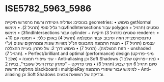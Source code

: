 # ISE5782_5963_5986

בונוסים: אודליה גיטיזדה ורעות מרמרוש
תיקיית geometries:
•	מימוש getNormal עבור גליל סופי (תרגיל 2).
•	מימושfindIntersections  עבור polygon + טסטים (תרגיל 3)
•	מימושfindIntersections  עבור cylinder + טסטים  (תרגיל 3)
תיקיית renderer: 
•	טרנספורמציית הזזה וסיבוב עבור המצלמה (תרגיל 4)
באופן כללי:
•	תמונה עם 10+ עצמים (תרגיל 7)
•	הצגת התמונה מהבונוס הנ"ל מזוויות שונות וממרחקים שונים (ע"י הזזת המצלמה). (תרגיל 7)
•	מימוש דרך 2: של פתרון בעיית ההצללה - unshaded (תרגיל 7).
•	Perfect/brilliant and optimal (performance) design (מיני-פרויקט שלב 1)
•	שני שיפורי תמונה - Anti-aliasing וכן Soft Shadows (מיני-פרויקט שלב 1)
•	סיום תרגיל 6 תוך שבוע (תרגיל 6)
•	מיני פרויקט – "פתרון יצרת ויעיל שעובד", בניית 2 מחלקות חדשות blackboard  ו multipleRay למימוש עבור שיפורי התמונה - Anti-aliasing וכן Soft Shadows ובדיקה של השוואת צבעים.

